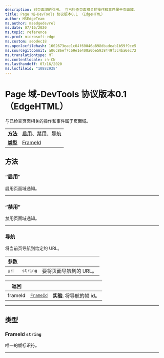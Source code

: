 ```yaml
---
description: 对页面域的引用。 与已检查页面相关的操作和事件属于页面域。
title: Page 域-DevTools 协议版本0.1 （EdgeHTML）
author: MSEdgeTeam
ms.author: msedgedevrel
ms.date: 07/16/2020
ms.topic: reference
ms.prod: microsoft-edge
ms.custom: seodec18
ms.openlocfilehash: 1602673eae1c04f60046a898dbadeab1b59f9ce5
ms.sourcegitcommit: a06c86ef7c69e1e400a0be5938449f3c4ba6ec72
ms.translationtype: MT
ms.contentlocale: zh-CN
ms.lasthandoff: 07/16/2020
ms.locfileid: "10882938"
---
```

# Page 域-DevTools 协议版本0.1 （EdgeHTML）  

与已检查页面相关的操作和事件属于页面域。

| | |
|-|-|
| [**方法**](#methods) | [启用](#enable)、[禁用](#disable)、[导航](#navigate) |
| [**类型**](#types) | [FrameId](#frameid) |
## 方法

### “启用”
启用页面域通知。


---

### “禁用”
禁用页面域通知。


---

### 导航
将当前页导航到给定的 URL。

<table>
    <thead>
        <tr>
            <th>参数</th>
            <th></th>
            <th></th>
        </tr>
    </thead>
    <tbody>
        <tr>
            <td>url</td>
            <td><code class="flyout">string</code></td>
            <td>要将页面导航到的 URL。</td>
        </tr>
    </tbody>
</table>
<table>
    <thead>
        <tr>
            <th>返回</th>
            <th></th>
            <th></th>
        </tr>
    </thead>
    <tbody>
        <tr>
            <td>frameId</td>
            <td><a href="#frameid"><code class="flyout">FrameId</code></a></td>
            <td><span><b>实验. </b></span>将导航的帧 id。</td>
        </tr>
    </tbody>
</table>

---

## 类型

### <a name="frameid"></a> FrameId `string`

唯一的帧标识符。


---
